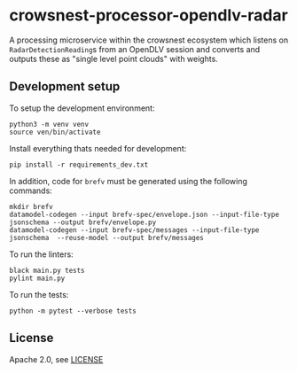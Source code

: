 # crowsnest-processor-opendlv-radar

A processing microservice within the crowsnest ecosystem which listens on `RadarDetectionReading`s from an OpenDLV session and converts and outputs these as "single level point clouds" with weights.


## Development setup
To setup the development environment:

    python3 -m venv venv
    source ven/bin/activate

Install everything thats needed for development:

    pip install -r requirements_dev.txt

In addition, code for `brefv` must be generated using the following commands:

    mkdir brefv
    datamodel-codegen --input brefv-spec/envelope.json --input-file-type jsonschema --output brefv/envelope.py
    datamodel-codegen --input brefv-spec/messages --input-file-type jsonschema  --reuse-model --output brefv/messages

To run the linters:

    black main.py tests
    pylint main.py

To run the tests:

    python -m pytest --verbose tests

## License
Apache 2.0, see [LICENSE](./LICENSE)